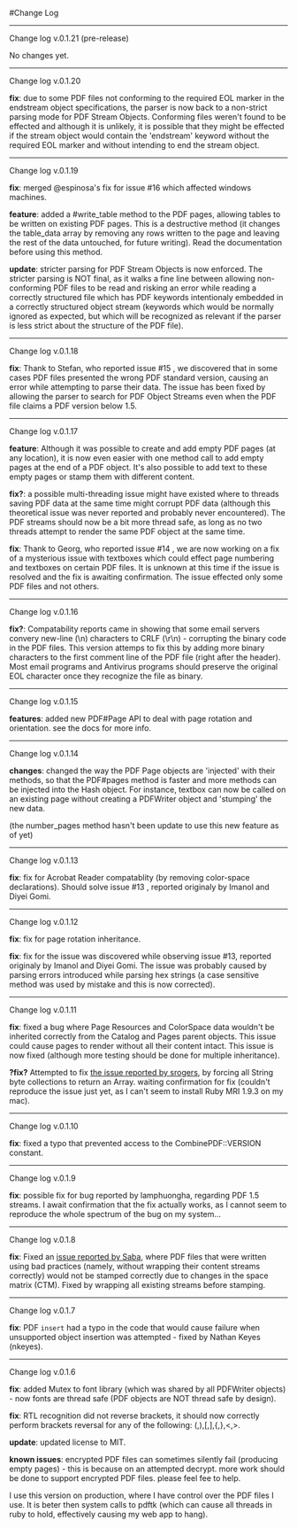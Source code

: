 #Change Log

***

Change log v.0.1.21
(pre-release)

No changes yet.

***

Change log v.0.1.20

**fix**: due to some PDF files not conforming to the required EOL marker in the endstream object specifications, the parser is now back to a non-strict parsing mode for PDF Stream Objects. Conforming files weren't found to be effected and although it is unlikely, it is possible that they might be effected if the stream object would contain the 'endstream' keyword without the required EOL marker and without intending to end the stream object.

***

Change log v.0.1.19

**fix**: merged @espinosa's fix for issue #16 which affected windows machines.

**feature**: added a #write_table method to the PDF pages, allowing tables to be written on existing PDF pages. This is a destructive method (it changes the table_data array by removing any rows written to the page and leaving the rest of the data untouched, for future writing). Read the documentation before using this method.

**update**: stricter parsing for PDF Stream Objects is now enforced. The stricter parsing is NOT final, as it walks a fine line between allowing non-conforming PDF files to be read and risking an error while reading a correctly structured file which has PDF keywords intentionaly embedded in a correctly structured object stream (keywords which would be normally ignored as expected, but which will be recognized as relevant if the parser is less strict about the structure of the PDF file).

***

Change log v.0.1.18

**fix**: Thank to Stefan, who reported issue #15 , we discovered that in some cases PDF files presented the wrong PDF standard version, causing an error while attempting to parse their data. The issue has been fixed by allowing the parser to search for PDF Object Streams even when the PDF file claims a PDF version below 1.5. 

***

Change log v.0.1.17

**feature**: Although it was possible to create and add empty PDF pages (at any location), it is now even easier with one method call to add empty pages at the end of a PDF object. It's also possible to add text to these empty pages or stamp them with different content.

**fix?**: a possible multi-threading issue might have existed where to threads saving PDF data at the same time might corrupt PDF data (although this theoretical issue was never reported and probably never encountered). The PDF streams should now be a bit more thread safe, as long as no two threads attempt to render the same PDF object at the same time.

**fix**: Thank to Georg, who reported issue #14 , we are now working on a fix of a mysterious issue with textboxes which could effect page numbering and textboxes on certain PDF files. It is unknown at this time if the issue is resolved and the fix is awaiting confirmation. The issue effected only some PDF files and not others.

***

Change log v.0.1.16

**fix?**: Compatability reports came in showing that some email servers convery new-line (\n) characters to CRLF (\r\n) - corrupting the binary code in the PDF files. This version attemps to fix this by adding more binary characters to the first comment line of the PDF file (right after the header). Most email programs and Antivirus programs should preserve the original EOL character once they recognize the file as binary.

***

Change log v.0.1.15

**features**: added new PDF#Page API to deal with page rotation and orientation. see the docs for more info.

***

Change log v.0.1.14

**changes**: changed the way the PDF Page objects are 'injected' with their methods, so that the PDF#pages method is faster and more methods can be injected into the Hash object. For instance, textbox can now be called on an existing page without creating a PDFWriter object and 'stumping' the new data.

(the number_pages method hasn't been update to use this new feature as of yet)

***

Change log v.0.1.13

**fix**: fix for Acrobat Reader compatablity (by removing color-space declarations). Should solve issue #13 , reported originaly by Imanol and Diyei Gomi.

***

Change log v.0.1.12

**fix**: fix for page rotation inheritance.

**fix**: fix for the issue was discovered while observing issue #13, reported originaly by Imanol and Diyei Gomi. The issue was probably caused by parsing errors introduced while parsing hex strings (a case sensitive method was used by mistake and this is now corrected).
***

Change log v.0.1.11

**fix**: fixed a bug where Page Resources and ColorSpace data wouldn't be inherited correctly from the Catalog and Pages parent objects. This issue could cause pages to render without all their content intact. This issue is now fixed (although more testing should be done for multiple inheritance).

**?fix?** Attempted to fix [the issue reported by srogers](https://github.com/boazsegev/combine_pdf/issues/10), by forcing all String byte collections to return an Array. waiting confirmation for fix (couldn't reproduce the issue just yet, as I can't seem to install Ruby MRI 1.9.3 on my mac).

***

Change log v.0.1.10

**fix**: fixed a typo that prevented access to the CombinePDF::VERSION constant.

***

Change log v.0.1.9

**fix**: possible fix for bug reported by lamphuongha, regarding PDF 1.5 streams. I await confirmation that the fix actually works, as I cannot seem to reproduce the whole spectrum of the bug on my system...

***

Change log v.0.1.8

**fix**: Fixed an [issue reported by Saba](https://github.com/boazsegev/combine_pdf/issues/8), where PDF files that were written using bad practices (namely, without wrapping their content streams correctly) would not be stamped correctly due to changes in the space matrix (CTM). Fixed by wrapping all existing streams before stamping.

***

Change log v.0.1.7

**fix**: PDF `insert` had a typo in the code that would cause failure when unsupported object insertion was attempted - fixed by Nathan Keyes (nkeyes).

***

Change log v.0.1.6

**fix**: added Mutex to font library (which was shared by all PDFWriter objects) - now fonts are thread safe (PDF objects are NOT thread safe by design).

**fix**: RTL recognition did not reverse brackets, it should now correctly perform brackets reversal for any of the following: (,),[,],{,},<,>.

**update**: updated license to MIT.

**known issues**: encrypted PDF files can sometimes silently fail (producing empty pages) - this is because on an attempted decrypt. more work should be done to support encrypted PDF files. please feel fee to help.

I use this version on production, where I have control over the PDF files I use. It is beter then system calls to pdftk (which can cause all threads in ruby to hold, effectively causing my web app to hang).